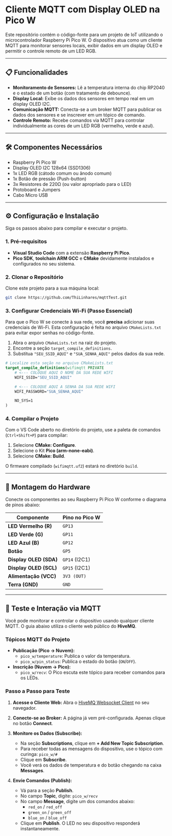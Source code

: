 # Cliente MQTT com Display OLED na Pico W

Este repositório contém o código-fonte para um projeto de IoT utilizando o microcontrolador Raspberry Pi Pico W. O dispositivo atua como um cliente MQTT para monitorar sensores locais, exibir dados em um display OLED e permitir o controle remoto de um LED RGB.


---

## 📋 Funcionalidades

* **Monitoramento de Sensores:** Lê a temperatura interna do chip RP2040 e o estado de um botão (com tratamento de debounce).
* **Display Local:** Exibe os dados dos sensores em tempo real em um display OLED I2C.
* **Comunicação MQTT:** Conecta-se a um broker MQTT para publicar os dados dos sensores e se inscrever em um tópico de comando.
* **Controle Remoto:** Recebe comandos via MQTT para controlar individualmente as cores de um LED RGB (vermelho, verde e azul).

---

## 🛠️ Componentes Necessários

* Raspberry Pi Pico W
* Display OLED I2C 128x64 (SSD1306)
* 1x LED RGB (cátodo comum ou ânodo comum)
* 1x Botão de pressão (Push-button)
* 3x Resistores de 220Ω (ou valor apropriado para o LED)
* Protoboard e Jumpers
* Cabo Micro USB

---

## ⚙️ Configuração e Instalação

Siga os passos abaixo para compilar e executar o projeto.

### 1. Pré-requisitos

* **Visual Studio Code** com a extensão **Raspberry Pi Pico**.
* **Pico SDK**, **toolchain ARM GCC** e **CMake** devidamente instalados e configurados no seu sistema.

### 2. Clonar o Repositório

Clone este projeto para a sua máquina local:

```bash
git clone https://github.com/ThiLinhares/mqttTest.git

```

### 3. Configurar Credenciais Wi-Fi (Passo Essencial)

Para que o Pico W se conecte à sua rede, você **precisa** adicionar suas credenciais de Wi-Fi. Esta configuração é feita no arquivo `CMakeLists.txt` para evitar expor senhas no código-fonte.

1.  Abra o arquivo `CMakeLists.txt` na raiz do projeto.
2.  Encontre a seção `target_compile_definitions`.
3.  Substitua `"SEU_SSID_AQUI"` e `"SUA_SENHA_AQUI"` pelos dados da sua rede.

```cmake
# Localize esta seção no arquivo CMakeLists.txt
target_compile_definitions(wifimqtt PRIVATE
    # <--- COLOQUE AQUI O NOME DA SUA REDE WIFI
    WIFI_SSID="SEU_SSID_AQUI"

    # <--- COLOQUE AQUI A SENHA DA SUA REDE WIFI
    WIFI_PASSWORD="SUA_SENHA_AQUI"

    NO_SYS=1
)
```

### 4. Compilar o Projeto

Com o VS Code aberto no diretório do projeto, use a paleta de comandos (`Ctrl+Shift+P`) para compilar:

1.  Selecione **CMake: Configure**.
2.  Selecione o Kit **Pico (arm-none-eabi)**.
3.  Selecione **CMake: Build**.

O firmware compilado (`wifimqtt.uf2`) estará no diretório `build`.

---

## 🔌 Montagem do Hardware

Conecte os componentes ao seu Raspberry Pi Pico W conforme o diagrama de pinos abaixo:

| Componente             | Pino no Pico W |
| ---------------------- | -------------- |
| **LED Vermelho (R)** | `GP13`         |
| **LED Verde (G)** | `GP11`         |
| **LED Azul (B)** | `GP12`         |
| **Botão** | `GP5`          |
| **Display OLED (SDA)** | `GP14` (I2C1)  |
| **Display OLED (SCL)** | `GP15` (I2C1)  |
| **Alimentação (VCC)** | `3V3 (OUT)`    |
| **Terra (GND)** | `GND`          |

---

## 🚀 Teste e Interação via MQTT

Você pode monitorar e controlar o dispositivo usando qualquer cliente MQTT. O guia abaixo utiliza o cliente web público do **HiveMQ**.

### Tópicos MQTT do Projeto

* **Publicação (Pico → Nuvem):**
    * `pico_w/temperature`: Publica o valor da temperatura.
    * `pico_w/pin_status`: Publica o estado do botão (`ON`/`OFF`).
* **Inscrição (Nuvem → Pico):**
    * `pico_w/recv`: O Pico escuta este tópico para receber comandos para os LEDs.

### Passo a Passo para Teste

1.  **Acesse o Cliente Web:**
    Abra o [HiveMQ Websocket Client](https://www.hivemq.com/demos/websocket-client/) no seu navegador.

2.  **Conecte-se ao Broker:**
    A página já vem pré-configurada. Apenas clique no botão **Connect**.

3.  **Monitore os Dados (Subscribe):**
    * Na seção **Subscriptions**, clique em **+ Add New Topic Subscription**.
    * Para receber todas as mensagens do dispositivo, use o tópico com curinga: `pico_w/#`
    * Clique em **Subscribe**.
    * Você verá os dados de temperatura e do botão chegando na caixa **Messages**.

4.  **Envie Comandos (Publish):**
    * Vá para a seção **Publish**.
    * No campo **Topic**, digite: `pico_w/recv`
    * No campo **Message**, digite um dos comandos abaixo:
        * `red_on` / `red_off`
        * `green_on` / `green_off`
        * `blue_on` / `blue_off`
    * Clique em **Publish**. O LED no seu dispositivo responderá instantaneamente.
